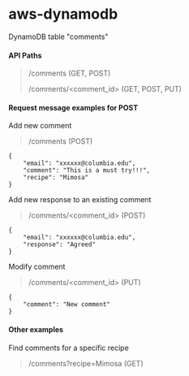 # aws-dynamodb
DynamoDB table "comments"
#### API Paths
> /comments (GET, POST)
>
>/comments/<comment_id> (GET, POST, PUT)
>
#### Request message examples for POST
Add new comment
> /comments (POST)
> 
    {
        "email": "xxxxxx@columbia.edu",
        "comment": "This is a must try!!!",
        "recipe": "Mimosa"
    }
    
Add new response to an existing comment
> /comments/<comment_id> (POST)
>
    {
        "email": "xxxxxx@columbia.edu",
        "response": "Agreed"
    }

Modify comment
> /comments/<comment_id> (PUT)
>
    {
        "comment": "New comment"
    }
#### Other examples
Find comments for a specific recipe
> /comments?recipe=Mimosa (GET)